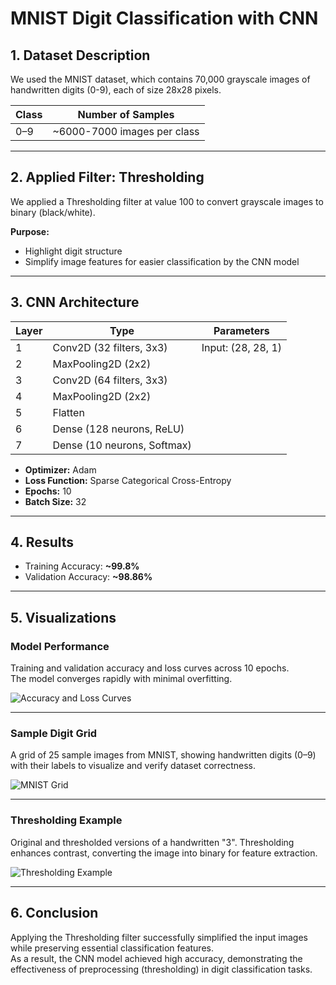 # MNIST Digit Classification with CNN

## 1. Dataset Description
We used the MNIST dataset, which contains 70,000 grayscale images of handwritten digits (0-9), each of size 28x28 pixels.

| Class | Number of Samples |
|-------|-------------------|
| 0–9   | ~6000-7000 images per class |

---

## 2. Applied Filter: Thresholding
We applied a Thresholding filter at value 100 to convert grayscale images to binary (black/white).

**Purpose:**
- Highlight digit structure
- Simplify image features for easier classification by the CNN model

---

## 3. CNN Architecture

| Layer | Type                       | Parameters             |
|-------|----------------------------|------------------------|
| 1     | Conv2D (32 filters, 3x3)   | Input: (28, 28, 1)     |
| 2     | MaxPooling2D (2x2)         |                        |
| 3     | Conv2D (64 filters, 3x3)   |                        |
| 4     | MaxPooling2D (2x2)         |                        |
| 5     | Flatten                    |                        |
| 6     | Dense (128 neurons, ReLU)  |                        |
| 7     | Dense (10 neurons, Softmax)|                        |

- **Optimizer:** Adam
- **Loss Function:** Sparse Categorical Cross-Entropy
- **Epochs:** 10
- **Batch Size:** 32

---

## 4. Results

- Training Accuracy: **~99.8%**
- Validation Accuracy: **~98.86%**

---

## 5. Visualizations

### Model Performance

Training and validation accuracy and loss curves across 10 epochs.  
The model converges rapidly with minimal overfitting.

![Accuracy and Loss Curves](attached_image:3)

---

### Sample Digit Grid

A grid of 25 sample images from MNIST, showing handwritten digits (0–9) with their labels to visualize and verify dataset correctness.

![MNIST Grid](attached_image:5)

---

### Thresholding Example

Original and thresholded versions of a handwritten "3".
Thresholding enhances contrast, converting the image into binary for feature extraction.

![Thresholding Example](attached_image:4)

---

## 6. Conclusion

Applying the Thresholding filter successfully simplified the input images while preserving essential classification features.  
As a result, the CNN model achieved high accuracy, demonstrating the effectiveness of preprocessing (thresholding) in digit classification tasks.

